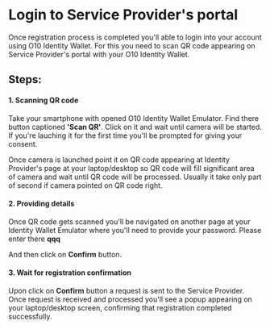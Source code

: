 ﻿# Login to Service Provider's portal

Once registration process is completed you'll able to login into your account using O10 Identity Wallet. 
For this you need to scan QR code appearing on Service Provider's portal with your O10 Identity Wallet.

## Steps:

#### 1. Scanning QR code

Take your smartphone with opened O10 Identity Wallet Emulator. 
Find there button captioned **'Scan QR'**.
Click on it and wait until camera will be started. 
If you're lauching it for the first time you'll be prompted for giving your consent.

Once camera is launched point it on QR code appearing at Identity Provider's page at your laptop/desktop so QR code will fill significant area of camera and wait until QR code will be processed. 
Usually it take only part of second if camera pointed on QR code right.

#### 2. Providing details

Once QR code gets scanned you'll be navigated on another page at your Identity Wallet Emulator where you'll need to provide your password. Please enter there **qqq**

And then click on **Confirm** button.

#### 3. Wait for registration confirmation

Upon click on **Confirm** button a request is sent to the Service Provider. 
Once request is received and processed you'll see a popup appearing on your laptop/desktop screen, confirming that registration completed successfully.
